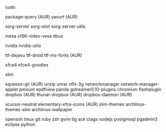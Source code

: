sudo

package-query (AUR)
yaourt (AUR)

xorg-server
xorg-xinit
xorg-server-utils

mesa
xf86-video-vesa
dbus

nvidia
nvidia-utils

ttf-dejavu
ttf-droid
ttf-ms-fonts (AUR)

xfce4
xfce4-goodies

slim

squeeze-git (AUR)
unzip
unrar
ntfs-3g
networkmanager
network-manager-applet
pmount
epdfview
parole
gstreamer0.10-plugins
chromium
flashplugin
dropbox (AUR)
thunar-dropbox (AUR)
dropbox-daemon (AUR)

xcursor-neutral
elementary-xfce-icons (AUR)
slim-themes
archlinux-themes-slim
archlinux-wallpaper

openssh
tmux
git
ruby
zsh
gvim
tig
ack
ctags
nodejs
postgresql
pgadmin3
eclipse
python
